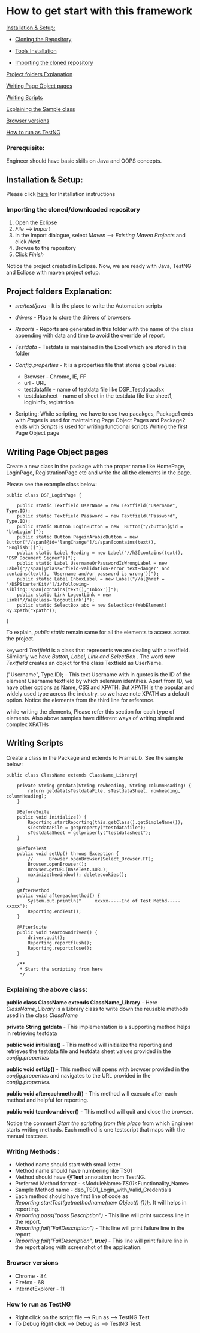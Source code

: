 # How to get start with this framework

[Installation & Setup:](#-Installation-&-Setup)

-	[Cloning the Repository](#Cloning-the-Repository:)

-	[Tools Installation](#Tools-Installation:)
-	[Importing the cloned repository](#Importing-the-cloned-repository)

[Project folders Explanation](#Project-folders-Explanation:)

[Writing Page Object pages](#Writing-Page-Object-pages)

[Writing Scripts](#Writing-Scripts)

[Explaining the Sample class](#Explaining-the-above-class)

[Browser versions](#Browser-versions)

[How to run as TestNG](#How-to-run-as-TestNG)

### Prerequisite:
Engineer should have basic skills on Java and OOPS concepts.


## Installation & Setup:

Please click [here](/Installs/docs/Installation_and_Setup.md) for Installation instructions


### **Importing the cloned/downloaded repository**
1. Open the Eclipse
2. *File* --> *Import*
3. In the Import dialogue, select *Maven* --> *Existing Maven Projects*  and click *Next*
4. Browse to the repository
5. Click *Finish*

Notice the project created in Eclipse. Now, we are ready with Java, TestNG and Eclipse with maven project setup.

## **Project folders Explanation:** 

- *src/test/java*    -   It is the place to write the Automation scripts
-   *drivers*   -   Place to store the drivers of browsers
-   *Reports*   -   Reports are generated in this folder with the name of the class appending with data and time to avoid the override of report.
-   *Testdata*  -   Testdata is maintained in the Excel which are stored in this folder
-   *Config.properties* -   It is a properties file that stores global values:
    -   Browser -   Chrome, IE, FF
    -   url -   URL
    -   testdatafile    -   name of testdata file like DSP_Testdata.xlsx
    -   testdatasheet   -   name of sheet in the testdata file like sheet1, logininfo, registrtion

-   Scripting: 
While scripting, we have to use two pacakges, Package1 ends with *Pages* is used for maintaining Page Object Pages and Package2 ends with *Scripts* is used for writing functional scripts
Writing the first Page Object page 

## Writing Page Object pages
Create a new class in the package with the proper name like HomePage, LoginPage, RegistrationPage etc and write the all the elements in the page. 

Please see the example class below:

```
public class DSP_LoginPage {

    public static Textfield UserName = new Textfield("Username", Type.ID);
	public static Textfield Password = new Textfield("Password", Type.ID);
	public static Button LoginButton = new  Button("//button[@id = 'btnLogin']");
	public static Button PageinArabicButton = new Button("//span[@id='langChange']/i/span[contains(text(), 'English')]");
	public static Label Heading = new Label("//h3[contains(text(), 'DSP Document Signer')]");
	public static Label UsernameOrPasswordIsWrongLabel = new Label("//span[@class='field-validation-error text-danger' and contains(text(), 'Username and/or password is wrong')]");
	public static Label InboxLabel = new Label("//a[@href = '/DSPStarterKit/']/i/following-sibling::span[contains(text(),'Inbox')]");
	public static Link LogoutLink = new Link("//a[@class='LogoutLink']");
    public static SelectBox abc = new SelectBox((WebElement) By.xpath("xpath"));

}
```

To explain, *public static* remain same for all the elements to access across the project.

keyword *Textfield* is a class that represents we are dealing with a textfield. Siimilarly we have *Button, Label, Link and SelectBox* . The word *new Textfield* creates an object for the class Textfield as UserName.

("Username", Type.ID); - This text Username with in quotes is the ID of the element Username textfield by which selenium identifies.
Apart from ID, we have other options as Name, CSS and XPATH. But XPATH is the popular and widely used type across the industry. so we have note XPATH as a default option. Notice the elements from the third line for reference. 

while writing the elements, Please refer this section for each type of elements. Also above samples have different ways of writing simple and complex XPATHs

## Writing Scripts

Create a class in the Package and extends to FrameLib. See the sample below:

```
public class ClassName extends ClassName_Library{

	private String getdata(String rowheading, String columnHeading) {
		return getdata(sTestdataFile, sTestdataSheet, rowheading, columnHeading);
	}

	@BeforeSuite
	public void initialize() {
		Reporting.startReporting(this.getClass().getSimpleName());
		sTestdataFile = getproperty("testdatafile");
		sTestdataSheet = getproperty("testdatasheet");
	}

	@BeforeTest
	public void setUp() throws Exception {
		//		Browser.openBrowser(Select_Browser.FF);
		Browser.openBrowser();
		Browser.getURL(BaseTest.sURL);
		maximizethewindow(); deletecookies();
	}

	@AfterMethod
	public void aftereachmethod() {
		System.out.println("     xxxxx-----End of Test Methd-----xxxxx");
		Reporting.endTest();
	}

	@AfterSuite
	public void teardowndriver() {
		driver.quit();
		Reporting.reportflush();
		Reporting.reportclose();
	}

    /**
	 * Start the scripting from here
	 */
```
### Explaining the above class: 

**public class ClassName extends ClassName_Library** -   Here *ClassName_Library* is a Library class to write down the reusable methods used in the class *ClassName* 

 **private String getdata**   -   This implementation is a supporting method helps in retrieving testdata 

 **public void initialize()** -   This method will initialize the reporting and retrieves the testdata file and testdata sheet values  provided in the *config.properties*

 **public void setUp()**  -   This method will opens with browser provided in the *config.properties* and navigates to the URL provided in the *config.properties*.

 **public void aftereachmethod()**    -   This method will execute after each method and helpful for reporting.

 **public void teardowndriver()** -   This method will quit and close the browser.

 Notice the comment *Start the scripting from this place* from which Engineer starts writing methods. Each method is one testscript that maps with the manual testcase.

 ### **Writing Methods :**
 -  Method name should start with small letter
 -  Method name should have numbering like TS01
 -  Method should have **@Test** annotation from TestNG.
 -  Preferred Method format -   \<ModuleName\>_TS01_\<Functionality_Name\>
 -  Sample Method name -   dsp_TS01_Login_with_Valid_Credentials
 -  Each method should have first line of code as *Reporting.startTest(getmethodname(new Object() {}));*. It will helps in reporting.
-   *Reporting.pass("pass Description")*    -    This line will print success line in the report.
-   *Reporting.fail("FailDescription")*     -   This line will print failure line in the report
-   *Reporting.fail("FailDescription", __true__)*     -   This line will print failure line in the report along with screenshot of the application.

### Browser versions

-	Chrome	-	84
-	Firefox	-	68
-	InternetExplorer - 11


### How to run as TestNG

-	Right click on the script file --> Run as --> TestNG Test
-	To Debug Right click -->	Debug as --> TestNG Test.